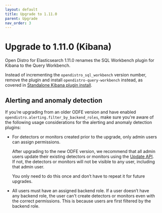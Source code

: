 ```yaml
---
layout: default
title: Upgrade to 1.11.0
parent: Upgrade
nav_order: 3
---
```


# Upgrade to 1.11.0 (Kibana)

Open Distro for Elasticsearch 1.11.0 renames the SQL Workbench plugin for Kibana to the Query Workbench.

Instead of incrementing the `opendistro_sql_workbench` version number, remove the plugin and install `opendistro-query-workbench` instead, as covered in [Standalone Kibana plugin install](../../kibana/plugins/).

## Alerting and anomaly detection

If you’re upgrading from an older ODFE version and have enabled `opendistro.alerting.filter_by_backend_roles`, make sure you're aware of the following usage considerations for the alerting and anomaly detection plugins:

- For detectors or monitors created prior to the upgrade, only admin users can assign permissions.

  After upgrading to the new ODFE version, we recommend that all admin users update their existing detectors or monitors using the [Update API](../api/#update-detector). If not, the detectors or monitors will not be visible to any user, including that admin user.

  You only need to do this once and don’t have to repeat it for future upgrades.

- All users must have an assigned backend role. If a user doesn’t have any backend role, the user can't create detectors or monitors even with the correct permissions. This is because users are first filtered by the backend role.
